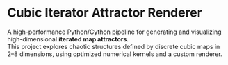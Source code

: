 # Cubic Iterator Attractor Renderer

A high-performance Python/Cython pipeline for generating and visualizing high-dimensional **iterated map attractors**.  
This project explores chaotic structures defined by discrete cubic maps in 2–8 dimensions, using optimized numerical kernels and a custom renderer.
